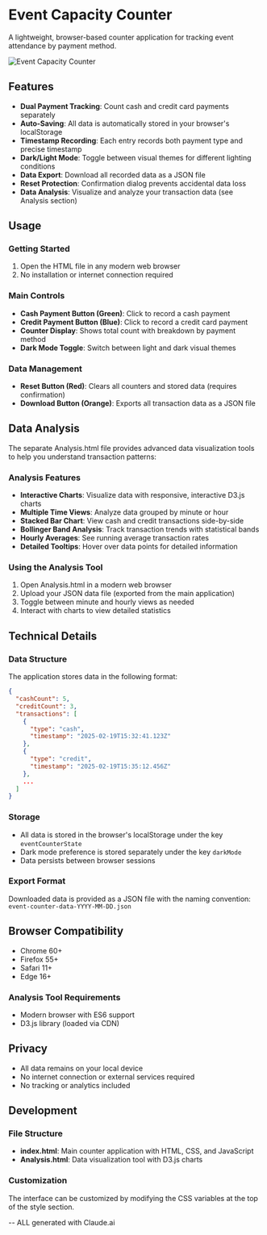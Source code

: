 # Event Capacity Counter

A lightweight, browser-based counter application for tracking event attendance by payment method.

![Event Capacity Counter](https://api.placeholder.com/400/200)

## Features

- **Dual Payment Tracking**: Count cash and credit card payments separately
- **Auto-Saving**: All data is automatically stored in your browser's localStorage
- **Timestamp Recording**: Each entry records both payment type and precise timestamp
- **Dark/Light Mode**: Toggle between visual themes for different lighting conditions
- **Data Export**: Download all recorded data as a JSON file
- **Reset Protection**: Confirmation dialog prevents accidental data loss
- **Data Analysis**: Visualize and analyze your transaction data (see Analysis section)

## Usage

### Getting Started

1. Open the HTML file in any modern web browser
2. No installation or internet connection required

### Main Controls

- **Cash Payment Button (Green)**: Click to record a cash payment
- **Credit Payment Button (Blue)**: Click to record a credit card payment
- **Counter Display**: Shows total count with breakdown by payment method
- **Dark Mode Toggle**: Switch between light and dark visual themes

### Data Management

- **Reset Button (Red)**: Clears all counters and stored data (requires confirmation)
- **Download Button (Orange)**: Exports all transaction data as a JSON file

## Data Analysis

The separate Analysis.html file provides advanced data visualization tools to help you understand transaction patterns:

### Analysis Features

- **Interactive Charts**: Visualize data with responsive, interactive D3.js charts
- **Multiple Time Views**: Analyze data grouped by minute or hour
- **Stacked Bar Chart**: View cash and credit transactions side-by-side
- **Bollinger Band Analysis**: Track transaction trends with statistical bands
- **Hourly Averages**: See running average transaction rates
- **Detailed Tooltips**: Hover over data points for detailed information

### Using the Analysis Tool

1. Open Analysis.html in a modern web browser
2. Upload your JSON data file (exported from the main application)
3. Toggle between minute and hourly views as needed
4. Interact with charts to view detailed statistics

## Technical Details

### Data Structure

The application stores data in the following format:

```json
{
  "cashCount": 5,
  "creditCount": 3,
  "transactions": [
    {
      "type": "cash",
      "timestamp": "2025-02-19T15:32:41.123Z"
    },
    {
      "type": "credit",
      "timestamp": "2025-02-19T15:35:12.456Z"
    },
    ...
  ]
}
```

### Storage

- All data is stored in the browser's localStorage under the key `eventCounterState`
- Dark mode preference is stored separately under the key `darkMode`
- Data persists between browser sessions

### Export Format

Downloaded data is provided as a JSON file with the naming convention:
`event-counter-data-YYYY-MM-DD.json`

## Browser Compatibility

- Chrome 60+
- Firefox 55+
- Safari 11+
- Edge 16+

### Analysis Tool Requirements

- Modern browser with ES6 support
- D3.js library (loaded via CDN)

## Privacy

- All data remains on your local device
- No internet connection or external services required
- No tracking or analytics included

## Development

### File Structure

- **index.html**: Main counter application with HTML, CSS, and JavaScript
- **Analysis.html**: Data visualization tool with D3.js charts

### Customization

The interface can be customized by modifying the CSS variables at the top of the style section.

-- ALL generated with Claude.ai